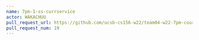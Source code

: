 ```yaml
---
name: 7pm-1-ss-currservice
actor: WAKACHUU
pull_request_url: https://github.com/ucsb-cs156-w22/team04-w22-7pm-courses/pull/19
pull_request_num: 19
---
```

